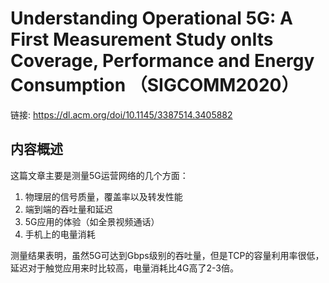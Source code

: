# Understanding Operational 5G: A First Measurement Study onIts Coverage, Performance and Energy Consumption （SIGCOMM2020）

链接: https://dl.acm.org/doi/10.1145/3387514.3405882

## 内容概述

这篇文章主要是测量5G运营网络的几个方面：

1. 物理层的信号质量，覆盖率以及转发性能  
2. 端到端的吞吐量和延迟
3. 5G应用的体验（如全景视频通话）
4. 手机上的电量消耗

测量结果表明，虽然5G可达到Gbps级别的吞吐量，但是TCP的容量利用率很低，延迟对于触觉应用来时比较高，电量消耗比4G高了2-3倍。